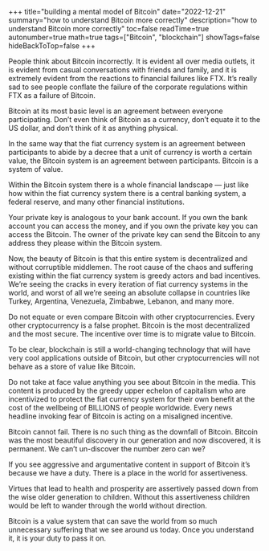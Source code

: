 +++
title="building a mental model of Bitcoin"
date="2022-12-21"
summary="how to understand Bitcoin more correctly"
description="how to understand Bitcoin more correctly"
toc=false
readTime=true
autonumber=true
math=true
tags=["Bitcoin", "blockchain"]
showTags=false
hideBackToTop=false
+++

People think about Bitcoin incorrectly. It is evident all over media outlets, it is evident from casual conversations with friends and family, and it is extremely evident from the reactions to financial failures like FTX. It’s really sad to see people conflate the failure of the corporate regulations within FTX as a failure of Bitcoin.

Bitcoin at its most basic level is an agreement between everyone participating. Don’t even think of Bitcoin as a currency, don’t equate it to the US dollar, and don’t think of it as anything physical.

In the same way that the fiat currency system is an agreement between participants to abide by a decree that a unit of currency is worth a certain value, the Bitcoin system is an agreement between participants. Bitcoin is a system of value.

Within the Bitcoin system there is a whole financial landscape — just like how within the fiat currency system there is a central banking system, a federal reserve, and many other financial institutions.

Your private key is analogous to your bank account. If you own the bank account you can access the money, and if you own the private key you can access the Bitcoin. The owner of the private key can send the Bitcoin to any address they please within the Bitcoin system.

Now, the beauty of Bitcoin is that this entire system is decentralized and without corruptible middlemen. The root cause of the chaos and suffering existing within the fiat currency system is greedy actors and bad incentives. We’re seeing the cracks in every iteration of fiat currency systems in the world, and worst of all we’re seeing an absolute collapse in countries like Turkey, Argentina, Venezuela, Zimbabwe, Lebanon, and many more.

Do not equate or even compare Bitcoin with other cryptocurrencies. Every other cryptocurrency is a false prophet. Bitcoin is the most decentralized and the most secure. The incentive over time is to migrate value to Bitcoin.

To be clear, blockchain is still a world-changing technology that will have very cool applications outside of Bitcoin, but other cryptocurrencies will not behave as a store of value like Bitcoin.

Do not take at face value anything you see about Bitcoin in the media. This content is produced by the greedy upper echelon of capitalism who are incentivized to protect the fiat currency system for their own benefit at the cost of the wellbeing of BILLIONS of people worldwide. Every news headline invoking fear of Bitcoin is acting on a misaligned incentive.

Bitcoin cannot fail. There is no such thing as the downfall of Bitcoin. Bitcoin was the most beautiful discovery in our generation and now discovered, it is permanent. We can’t un-discover the number zero can we?

If you see aggressive and argumentative content in support of Bitcoin it’s because we have a duty. There is a place in the world for assertiveness.

Virtues that lead to health and prosperity are assertively passed down from the wise older generation to children. Without this assertiveness children would be left to wander through the world without direction.

Bitcoin is a value system that can save the world from so much unnecessary suffering that we see around us today. Once you understand it, it is your duty to pass it on.

